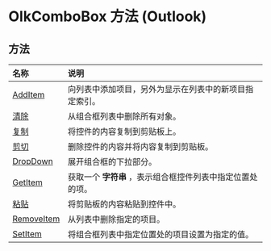 
# OlkComboBox 方法 (Outlook)

## 方法



|**名称**|**说明**|
|:-----|:-----|
|[AddItem](8670b0ba-b715-e00d-0eb9-fa7279ae52b7.md)|向列表中添加项目，另外为显示在列表中的新项目指定索引。|
|[清除](e81ed068-2418-a362-a6ed-946a7f9012d1.md)|从组合框列表中删除所有对象。|
|[复制](fd791c94-e875-a23b-53df-8739e0da3486.md)|将控件的内容复制到剪贴板上。|
|[剪切](4a0a5362-6b85-65e6-797d-9c34652c0980.md)|删除控件的内容并将内容复制到剪贴板。|
|[DropDown](0414a3d2-2c3b-1ce7-e897-f667b252a521.md)|展开组合框的下拉部分。|
|[GetItem](650fa823-fbb9-9013-86af-4f55367475c3.md)|获取一个 **字符串** ，表示组合框控件列表中指定位置处的项。|
|[粘贴](bfee86bb-622e-0b24-aa24-abb1dce79b86.md)|将剪贴板的内容粘贴到控件中。|
|[RemoveItem](3fb8d3b4-3568-0b33-0672-8cb4cea31df2.md)|从列表中删除指定的项目。|
|[SetItem](00cc1630-1423-5244-557b-acb2861401bf.md)|将组合框列表中指定位置处的项目设置为指定的值。|
